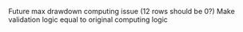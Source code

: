 Future max drawdown computing issue (12 rows should be 0?)
Make validation logic equal to original computing logic